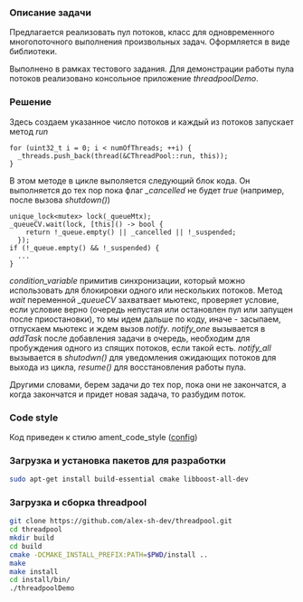### Описание задачи
Предлагается реализовать пул потоков, класс для одновременного многопоточного выполнения произвольных задач. 
Оформляется в виде библиотеки.

Выполнено в рамках тестового задания.
Для демонстрации работы пула потоков реализовано консольное приложение *threadpoolDemo*.


### Решение
Здесь создаем указанное число потоков и каждый из потоков запускает метод *run*
```code
for (uint32_t i = 0; i < numOfThreads; ++i) {
  _threads.push_back(thread(&CThreadPool::run, this));
}
```
В этом методе в цикле выполяется следующий блок кода. Он выполняется до тех пор пока флаг *_cancelled* не будет *true* (например, после вызова *shutdown()*)
```code
unique_lock<mutex> lock(_queueMtx);
_queueCV.wait(lock, [this]() -> bool {
    return !_queue.empty() || _cancelled || !_suspended;
  });
if (!_queue.empty() && !_suspended) {
  ...
}
```

*condition_variable* примитив синхронизации, который можно использовать для блокировки одного или нескольких потоков. Метод *wait* переменной *_queueCV* захватвает мьютекс, проверяет условие, если условие верно (очередь непустая или остановлен пул или запущен после приостановки), то мы идем дальше по коду, иначе - засыпаем, отпускаем мьютекс и ждем вызов *notify*. *notify_one* вызывается в *addTask* после добавления задачи в очередь, необходим для пробуждения одного из спящих потоков, если такой есть. *notify_all* вызывается в *shutodwn()* для уведомления ожидающих потоков для выхода из цикла, *resume()* для восстановления работы пула.

Другими словами, берем задачи до тех пор, пока они не закончатся, а когда закончатся и придет новая задача, то разбудим поток.

### Code style
Код приведен к стилю ament_code_style ([config](https://github.com/ament/ament_lint/blob/rolling/ament_uncrustify/ament_uncrustify/configuration/ament_code_style.cfg))

### Загрузка и установка пакетов для разработки
```bash
sudo apt-get install build-essential cmake libboost-all-dev
```

### Загрузка и сборка threadpool
```bash
git clone https://github.com/alex-sh-dev/threadpool.git
cd threadpool
mkdir build
cd build
cmake -DCMAKE_INSTALL_PREFIX:PATH=$PWD/install ..
make
make install
cd install/bin/
./threadpoolDemo
```
